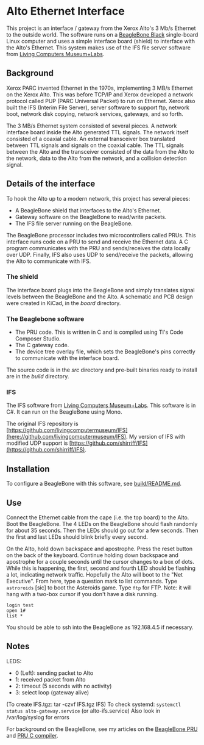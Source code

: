 # Alto Ethernet Interface

This project is an interface / gateway from the Xerox Alto's 3 Mb/s Ethernet
to the outside world.
The software runs on a [BeagleBone Black](http://beagleboard.org/bone) single-board Linux computer and uses a simple interface board (shield) to interface with the Alto's Ethernet.
This system makes use of the 
IFS file server software from [Living Computers Museum+Labs](http://livingcomputers.org).

## Background

Xerox PARC invented Ethernet in the 1970s, implementing 3 MB/s Ethernet on the Xerox Alto.
This was before TCP/IP and Xerox developed a network protocol called PUP (PARC Universal Packet) to run on Ethernet.
Xerox also built the IFS (Interim File Server), server software to support ftp, network boot, network disk copying, network services, gateways, and so forth.

The 3 MB/s Ethernet system consisted of several pieces.
A network interface board inside the Alto generated TTL signals.
The network itself consisted of a coaxial cable.
An external transceiver box translated between TTL signals and signals on the coaxial cable.
The TTL signals between the Alto and the transceiver consisted of the data from the Alto to the network, data to the Alto from the network, and a collision detection signal.

## Details of the interface

To hook the Alto up to a modern network, this project has several pieces:

 * A BeagleBone shield that interfaces to the Alto's Ethernet.
 * Gateway software on the BeagleBone to read/write packets.
 * The IFS file server running on the BeagleBone.
 
The BeagleBone processor includes two microcontrollers called PRUs.
This interface runs code on a PRU to send and receive the Ethernet data.
A C program communicates with the PRU and sends/receives the data locally
over UDP.
Finally, IFS also uses UDP to send/receive the packets, allowing the Alto to
communicate with IFS.

### The shield

The interface board plugs into the BeagleBone and simply translates signal
levels between the BeagleBone and the Alto.
A schematic and PCB design were created in KiCad, in the *board* directory.

### The Beaglebone software

 * The PRU code. This is written in C and is compiled using TI's Code Composer Studio.
 * The C gateway code.
 * The device tree overlay file, which sets the BeagleBone's pins correctly to communicate with the interface board.

The source code is in the *src* directory and pre-built binaries ready to install are in the *build* directory.

### IFS
 
The IFS software from [Living Computers Museum+Labs](http://livingcomputers.org).
This software is in C#. It can run on the BeagleBone using Mono.

The original IFS repository is [https://github.com/livingcomputermuseum/IFS](here://github.com/livingcomputermuseum/IFS).
My version of IFS with modified UDP support is [https://github.com/shirriff/IFS](https://github.com/shirriff/IFS).

## Installation

To configure a BeagleBone with this software, see [build/README.md](build/README.md).

## Use

Connect the Ethernet cable from the cape (i.e. the top board) to the Alto.
Boot the BeagleBone.
The 4 LEDs on the BeagleBone should flash randomly for about 35 seconds.
Then the LEDs should go out for a few seconds.
Then the first and last LEDs should blink briefly every second.

On the Alto, hold down backspace and apostrophe. Press the reset button on the back of the keyboard. Continue holding down backspace and apostrophe for a couple seconds until the cursor changes to a box of dots.
While this is happening, the first, second and fourth LED should be flashing a lot, indicating network traffic.
Hopefully the Alto will boot to the "Net Executive".
From here, type a question mark to list commands.
Type `astroroids` [sic] to boot the Asteroids game.
Type `ftp` for FTP. Note: it will hang with a two-box cursor if you don't have a disk running.
```
login test
open 1#
list *
```

You should be able to ssh into the BeagleBone as 192.168.4.5 if necessary.

## Notes

LEDS:
* 0 (Left): sending packet to Alto
* 1: received packet from Alto
* 2: timeout (5 seconds with no activity)
* 3: select loop (gateway alive)

(To create IFS.tgz: tar -czvf IFS.tgz IFS)
To check systemd: `systemctl status alto-gateway.service` (or alto-ifs.service)
Also look in /var/log/syslog for errors

For background on the BeagleBone, see my articles on the [BeagleBone PRU](http://www.righto.com/2016/08/pru-tips-understanding-beaglebones.html) and [PRU C compiler](http://www.righto.com/2016/09/how-to-run-c-programs-on-beaglebones.html).



